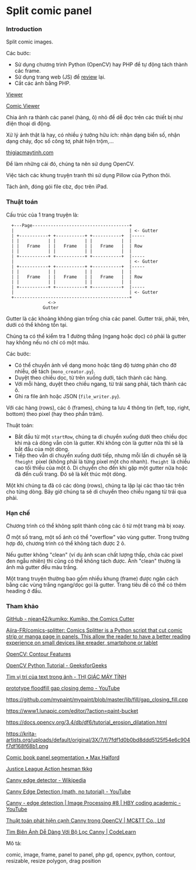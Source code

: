 # Split comic panel

### Introduction

Split comic images.

Các bước:

- Sử dụng chương trình Python (OpenCV) hay PHP để tự động tách thành các frame.
- Sử dụng trang web (JS) để [review](http://192.168.1.48/posts/project%20-%20comic%20split/review.html) lại.
- Cắt các ảnh bằng PHP.

[Viewer](http://192.168.1.48/posts/project%20-%20comic%20split/viewer.html)

[Comic Viewer](http://192.168.1.48/posts/project%20-%20comic%20viewer/)

Chia ảnh ra thành các panel (hàng, ô) nhỏ để dễ đọc trên các thiết bị như điện thoại di động.

Xử lý ảnh thật là hay, có nhiều ý tưởng hữu ích: nhận dạng biển số, nhận dạng cháy, đọc số công tơ, phát hiện trộm,...

[thigiacmaytinh.com](https://thigiacmaytinh.com/)

Để làm những cái đó, chúng ta nên sử dụng OpenCV.

Việc tách các khung truyện tranh thì sử dụng Pillow của Python thôi.

Tách ảnh, đóng gói file cbz, đọc trên iPad.

### Thuật toán

Cấu trúc của 1 trang truyện là:

```
  +---Page-------------------------------------+
  |                                            | <- Gutter
  | +-----------+ +-----------+ +-----------+  |-----
  | |           | |           | |           |  |
  | |   Frame   | |   Frame   | |   Frame   |  | Row
  | |           | |           | |           |  |
  | +-----------+ +-----------+ +-----------+  |-----
  |                                            | <- Gutter
  | +-----------+ +-----------+ +-----------+  |-----
  | |           | |           | |           |  |
  | |   Frame   | |   Frame   | |   Frame   |  | Row
  | |           | |           | |           |  |
  | +-----------+ +-----------+ +-----------+  |-----
  |                                            | <- Gutter
  +--------------------------------------------+
                <->
              Gutter
```

Gutter là các khoảng không gian trống chia các panel. Gutter trái, phải, trên, dưới có thể không tồn tại.

Chúng ta có thể kiểm tra 1 đường thẳng (ngang hoặc dọc) có phải là gutter hay không nếu nó chỉ có một màu.

Các bước:

- Có thể chuyển ảnh về dạng mono hoặc tăng độ tương phản cho đỡ nhiễu, dễ tách (`mono_creator.py`).
- Duyệt theo chiều dọc, từ trên xuống dưới, tách thành các hàng.
- Với mỗi hàng, duyệt theo chiều ngang, từ trái sang phải, tách thành các ô.
- Ghi ra file ảnh hoặc JSON (`file_writer.py`).

Với các hàng (rows), các ô (frames), chúng ta lưu 4 thông tin (left, top, right, bottom) theo pixel (hay theo phần trăm).

Thuật toán:

- Bắt đầu từ một `startRow`, chúng ta di chuyển xuống dưới theo chiều dọc khi mà cả dòng vẫn còn là gutter. Khi không còn là gutter nữa thì sẽ là bắt đầu của một dòng.
- Tiếp theo vẫn di chuyển xuống dưới tiếp, nhưng mỗi lần di chuyển sẽ là `fheight `pixel (không phải là từng pixel một cho nhanh). `fheight `là chiều cao tối thiểu của một ô. Di chuyển cho đến khi gặp một gutter nữa hoặc đã đến cuối trang. Đó sẽ là kết thúc một dòng.

Một khi chúng ta đã có các dòng (rows), chúng ta lặp lại các thao tác trên cho từng dòng. Bây giờ chúng ta sẽ di chuyển theo chiều ngang từ trái qua phải.

###  Hạn chế

Chương trình có thể không split thành công các ô từ một trang mà bị xoay.

Ở một số trang, một số ảnh có thể "overflow" vào vùng gutter. Trong trường hợp đó, chương trình có thể không tách được 2 ô.

Nếu gutter không "clean" (ví dụ ảnh scan chất lượng thấp, chứa các pixel đen ngẫu nhiên) thì cũng có thể không tách được. Ảnh "clean" thường là ảnh mà gutter đều màu trắng.

Một trang truyện thường bao gồm nhiều khung (frame) được ngăn cách bằng các vùng trắng ngang/dọc gọi là gutter. Trang tiêu đề có thể có thêm heading ở đầu.

### Tham khảo

[GitHub - njean42/kumiko: Kumiko, the Comics Cutter](https://github.com/njean42/kumiko)

[Ajira-FR/comics-splitter: Comics Splitter is a Python script that cut comic strip or manga page in panels. This allow the reader to have a better reading experience on small devices like ereader, smartphone or tablet](https://github.com/Ajira-FR/comics-splitter/blob/master/comics_splitter.py)

[OpenCV: Contour Features](https://docs.opencv.org/3.4/dc/dcf/tutorial_js_contour_features.html)

[OpenCV Python Tutorial - GeeksforGeeks](https://www.google.com/amp/s/www.geeksforgeeks.org/opencv-python-tutorial/amp/)

[Tìm vị trí của text trong ảnh - THỊ GIÁC MÁY TÍNH](https://thigiacmaytinh.com/tim-vi-tri-cua-text-trong-anh/)

[prototype floodfill gap closing demo - YouTube](https://www.youtube.com/watch?v=2LiAM7KVTxA)

https://github.com/mypaint/mypaint/blob/master/lib/fill/gap_closing_fill.cpp

https://www1.lunapic.com/editor/?action=paint-bucket

https://docs.opencv.org/3.4/db/df6/tutorial_erosion_dilatation.html

https://krita-artists.org/uploads/default/original/3X/7/f/7fdf1d0b0bd8ddd5125f54e6c904f7df168f68b1.png

[Comic book panel segmentation • Max Halford](https://maxhalford.github.io/blog/comic-book-panel-segmentation/)



[Justice League Action hesman tkkg](http://192.168.1.48/posts/story%20-%20comani%20list/)



[Canny edge detector - Wikipedia](https://en.wikipedia.org/wiki/Canny_edge_detector)

[Canny Edge Detection (math, no tutorial) - YouTube](https://www.youtube.com/watch?v=yDiScAD5w7E)

[Canny - edge detection | Image Processing #8 | HBY coding academic - YouTube](https://www.youtube.com/watch?v=PtSgA19sC5g)

[Thuật toán phát hiện cạnh Canny trong OpenCV | MC&TT Co., Ltd](https://mctt.vn/thuat-toan-phat-hien-canh-canny)

[Tìm Biên Ảnh Dễ Dàng Với Bộ Lọc Canny | CodeLearn](https://codelearn.io/sharing/tim-bien-anh-de-dang-voi-bo-loc-canny)

Mô tả:

comic, image, frame, panel to panel, php gd, opencv, python, contour, resizable, resize polygon, drag position

